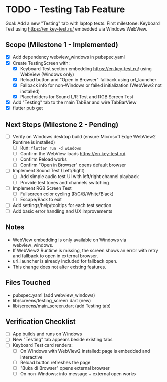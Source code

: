 # TODO - Testing Tab Feature

Goal: Add a new "Testing" tab with laptop tests. First milestone: Keyboard Test using https://en.key-test.ru/ embedded via Windows WebView.

## Scope (Milestone 1 - Implemented)
- [x] Add dependency webview_windows in pubspec.yaml
- [x] Create TestingScreen with:
  - [x] Keyboard Test section embedding https://en.key-test.ru/ using WebView (Windows only)
  - [x] Reload button and "Open in Browser" fallback using url_launcher
  - [x] Fallback info for non-Windows or failed initialization (WebView2 not installed)
  - [x] Placeholders for Sound L/R Test and RGB Screen Test
- [x] Add "Testing" tab to the main TabBar and wire TabBarView
- [x] flutter pub get

## Next Steps (Milestone 2 - Pending)
- [ ] Verify on Windows desktop build (ensure Microsoft Edge WebView2 Runtime is installed)
  - [ ] Run: `flutter run -d windows`
  - [ ] Confirm the WebView loads https://en.key-test.ru/
  - [ ] Confirm Reload works
  - [ ] Confirm "Open in Browser" opens default browser
- [ ] Implement Sound Test (Left/Right)
  - [ ] Add simple audio test UI with left/right channel playback
  - [ ] Provide test tones and channels switching
- [ ] Implement RGB Screen Test
  - [ ] Fullscreen color cycling (R/G/B/White/Black)
  - [ ] Escape/Back to exit
- [ ] Add settings/help/tooltips for each test section
- [ ] Add basic error handling and UX improvements

## Notes
- WebView embedding is only available on Windows via webview_windows.
- If WebView2 Runtime is missing, the screen shows an error with retry and fallback to open in external browser.
- url_launcher is already included for fallback open.
- This change does not alter existing features.

## Files Touched
- pubspec.yaml (add webview_windows)
- lib/screens/testing_screen.dart (new)
- lib/screens/main_screen.dart (add Testing tab)

## Verification Checklist
- [ ] App builds and runs on Windows
- [ ] New "Testing" tab appears beside existing tabs
- [ ] Keyboard Test card renders:
  - [ ] On Windows with WebView2 installed: page is embedded and interactive
  - [ ] Reload button refreshes the page
  - [ ] "Buka di Browser" opens external browser
  - [ ] On non-Windows: info message + external open works

